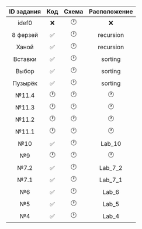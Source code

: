 | ID задания | Код | Схема | Расположение |                                                 
| :----: | :----: | :----: | :----: |
| idef0 | ❌ | 🕐 | ❌ |
| 8 ферзей | ✅ | 🕐 | recursion |
| Ханой | ✅ | 🕐 | recursion |
| Вставки | ✅ | 🕐 | sorting |
| Выбор | ✅ | 🕐 | sorting |
| Пузырёк | ✅ | 🕐 | sorting |
| №11.4 | 🕐 | 🕐 | 🕐 |
| №11.3 | 🕐 | 🕐 | 🕐 |
| №11.2 | 🕐 | 🕐 | 🕐 |
| №11.1 | 🕐 | 🕐 | 🕐 |
| №10 | ✅ | 🕐 | Lab_10 |
| №9 | 🕐 | 🕐 | 🕐 |
| №7.2 | ✅ | 🕐 | Lab_7_2 |
| №7.1 | ✅ | 🕐 | Lab_7_1 |
| №6 | ✅ | 🕐 | Lab_6 |
| №5 | ✅ | 🕐 | Lab_5 |
| №4 | ✅ | 🕐 | Lab_4 |
